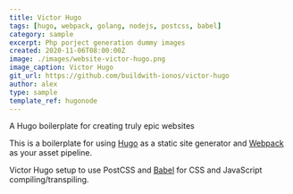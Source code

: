 ```yaml
---
title: Victor Hugo
tags: [hugo, webpack, golang, nodejs, postcss, babel]
category: sample
excerpt: Php porject generation dummy images
created: 2020-11-06T08:00:00Z
image: ./images/website-victor-hugo.png
image_caption: Victor Hugo
git_url: https://github.com/buildwith-ionos/victor-hugo
author: alex
type: sample
template_ref: hugonode
---
```

A Hugo boilerplate for creating truly epic websites

This is a boilerplate for using [Hugo](/stample_tags/hugo) as a static site generator and [Webpack](/sample_tags/webpack) as your asset pipeline.

Victor Hugo setup to use PostCSS and [Babel](/sample_tags/babel) for CSS and JavaScript compiling/transpiling.









